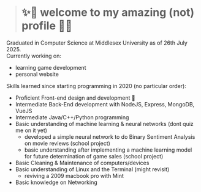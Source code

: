 <!--
**gablmao/gablmao** is a ✨ _special_ ✨ repository because its `README.md` (this file) appears on your GitHub profile.
-->
> # ✨👋 welcome to my amazing (not) profile 👋✨

Graduated in Computer Science at Middlesex University as of 26th July 2025.  
Currently working on:
- learning game development
- personal website

Skills learned since starting programming in 2020 (no particular order):
- Proficient Front-end design and development 📝
- Intermediate Back-End development with NodeJS, Express, MongoDB, VueJS
- Intermediate Java/C++/Python programming
- Basic understanding of machine learning & neural networks (dont quiz me on it yet)
  - developed a simple neural network to do Binary Sentiment Analysis on movie reviews (school project)
  - basic understanding after implementing a machine learning model for future determination of game sales (school project)
- Basic Cleaning & Maintenance of computers/devices
- Basic understanding of Linux and the Terminal (might revisit)
  - reviving a 2009 macbook pro with Mint
- Basic knowledge on Networking
